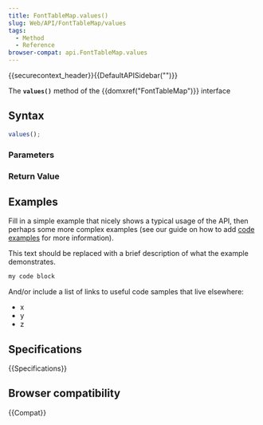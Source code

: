 ```yaml
---
title: FontTableMap.values()
slug: Web/API/FontTableMap/values
tags:
  - Method
  - Reference
browser-compat: api.FontTableMap.values
---
```

{{securecontext_header}}{{DefaultAPISidebar("")}}

The **`values()`** method of the {{domxref("FontTableMap")}} interface 

## Syntax

```js
values();
```

### Parameters



### Return Value



## Examples

Fill in a simple example that nicely shows a typical usage of the API, then perhaps some more complex examples (see our guide on how to add [code examples](/en-US/docs/MDN/Contribute/Structures/Code_examples) for more information).

This text should be replaced with a brief description of what the example demonstrates.

```js
my code block
```

And/or include a list of links to useful code samples that live elsewhere:

*   x
*   y
*   z

## Specifications

{{Specifications}}

## Browser compatibility

{{Compat}}

